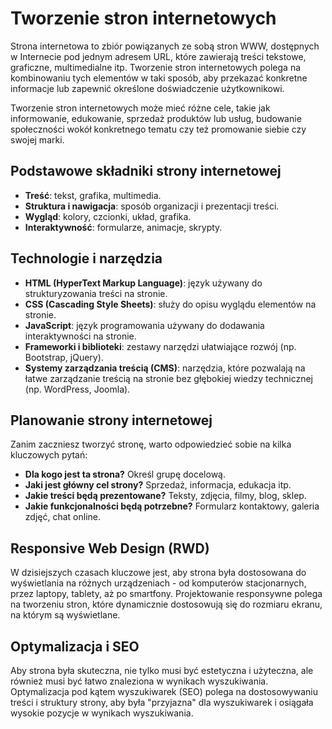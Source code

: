 # Tworzenie stron internetowych

Strona internetowa to zbiór powiązanych ze sobą stron WWW, dostępnych w Internecie pod jednym adresem URL, które zawierają treści tekstowe, graficzne, multimedialne itp. Tworzenie stron internetowych polega na kombinowaniu tych elementów w taki sposób, aby przekazać konkretne informacje lub zapewnić określone doświadczenie użytkownikowi.

Tworzenie stron internetowych może mieć różne cele, takie jak informowanie, edukowanie, sprzedaż produktów lub usług, budowanie społeczności wokół konkretnego tematu czy też promowanie siebie czy swojej marki.

## Podstawowe składniki strony internetowej

- **Treść**: tekst, grafika, multimedia.
- **Struktura i nawigacja**: sposób organizacji i prezentacji treści.
- **Wygląd**: kolory, czcionki, układ, grafika.
- **Interaktywność**: formularze, animacje, skrypty.

## Technologie i narzędzia

- **HTML (HyperText Markup Language)**: język używany do strukturyzowania treści na stronie.
- **CSS (Cascading Style Sheets)**: służy do opisu wyglądu elementów na stronie.
- **JavaScript**: język programowania używany do dodawania interaktywności na stronie.
- **Frameworki i biblioteki**: zestawy narzędzi ułatwiające rozwój (np. Bootstrap, jQuery).
- **Systemy zarządzania treścią (CMS)**: narzędzia, które pozwalają na łatwe zarządzanie treścią na stronie bez głębokiej wiedzy technicznej (np. WordPress, Joomla).

## Planowanie strony internetowej

Zanim zaczniesz tworzyć stronę, warto odpowiedzieć sobie na kilka kluczowych pytań:

- **Dla kogo jest ta strona?** Określ grupę docelową.
- **Jaki jest główny cel strony?** Sprzedaż, informacja, edukacja itp.
- **Jakie treści będą prezentowane?** Teksty, zdjęcia, filmy, blog, sklep.
- **Jakie funkcjonalności będą potrzebne?** Formularz kontaktowy, galeria zdjęć, chat online.

## Responsive Web Design (RWD)

W dzisiejszych czasach kluczowe jest, aby strona była dostosowana do wyświetlania na różnych urządzeniach - od komputerów stacjonarnych, przez laptopy, tablety, aż po smartfony. Projektowanie responsywne polega na tworzeniu stron, które dynamicznie dostosowują się do rozmiaru ekranu, na którym są wyświetlane.

## Optymalizacja i SEO

Aby strona była skuteczna, nie tylko musi być estetyczna i użyteczna, ale również musi być łatwo znaleziona w wynikach wyszukiwania. Optymalizacja pod kątem wyszukiwarek (SEO) polega na dostosowywaniu treści i struktury strony, aby była "przyjazna" dla wyszukiwarek i osiągała wysokie pozycje w wynikach wyszukiwania.
